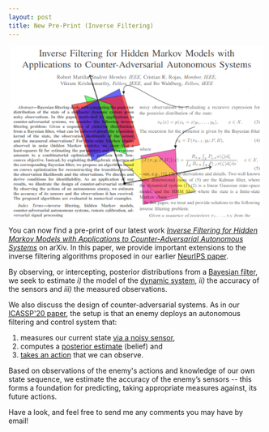 ```yaml
---
layout: post
title: New Pre-Print (Inverse Filtering)
---
```


<p align="center">
    <img width="500" src="/img/if_preprint.png">
</p>

You can now find a pre-print of our latest work [*Inverse Filtering for Hidden Markov
Models with Applications to Counter-Adversarial Autonomous
Systems*](https://arxiv.org/pdf/2001.11809.pdf) on arXiv. In this paper, we provide
important extensions to the inverse filtering algorithms proposed in our earlier [NeurIPS
paper](http://papers.nips.cc/paper/7008-inverse-filtering-for-hidden-markov-models).

By observing, or intercepting, posterior distributions from a [Bayesian
filter](https://en.wikipedia.org/wiki/Recursive_Bayesian_estimation), we seek to estimate
*i)* the model of the [dynamic system](https://en.wikipedia.org/wiki/Markov_model),
*ii)* the accuracy of the sensors and *iii)* the measured observations. 

We also discuss the design of counter-adversarial systems. As in our [ICASSP'20
paper](https://rmattila.github.io/2019/10/18/preprint/), the setup is that an enemy deploys
an autonomous filtering and control system that:

1. measures our current state [via a noisy
   sensor](https://en.wikipedia.org/wiki/Hidden_Markov_model), 
2. computes a [posterior
   estimate](https://en.wikipedia.org/wiki/Recursive_Bayesian_estimation) (belief) and
3. [takes an
   action](https://en.wikipedia.org/wiki/Partially_observable_Markov_decision_process) that we can observe.

Based on observations of the enemy's actions and knowledge of our own state sequence, we
estimate the accuracy of the enemy’s sensors -- this forms a foundation for predicting,
taking appropriate measures against, its future actions.

Have a look, and feel free to send me any comments you may have by email!


